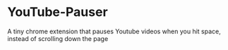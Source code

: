 # YouTube-Pauser
A tiny chrome extension that pauses Youtube videos when you hit space, instead of scrolling down the page
